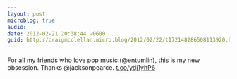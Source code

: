```yaml
---
layout: post
microblog: true
audio: 
date: 2012-02-21 20:38:44 -0600
guid: http://craigmcclellan.micro.blog/2012/02/22/t172148286508113920.html
---
```

For all my friends who love pop music (@entumlin), this is my new obsession. Thanks @jacksonpearce.
[t.co/ydj1yhP6](http://t.co/ydj1yhP6)

